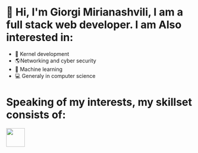 # 👋 Hi, I'm Giorgi Mirianashvili, I am a full stack web developer. I am Also interested in:
- 💾 Kernel development
- 🌎Networking and cyber security
- 🤖 Machine learning
- 💻 Generaly in computer science
# Speaking of my interests, my skillset consists of:
<img src="https://upload.wikimedia.org/wikipedia/commons/6/6a/JavaScript-logo.png" width=50px>
